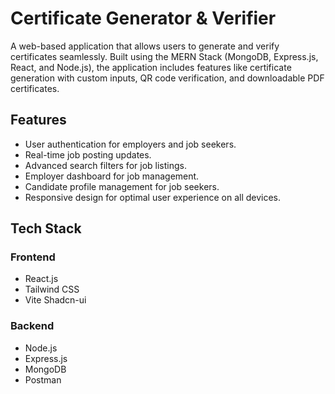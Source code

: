 # Certificate Generator & Verifier
A web-based application that allows users to generate and verify certificates seamlessly. Built using the MERN Stack (MongoDB, Express.js, React, and Node.js), the application includes features like certificate generation with custom inputs, QR code verification, and downloadable PDF certificates.


## Features

- User authentication for employers and job seekers.
- Real-time job posting updates.
- Advanced search filters for job listings.
- Employer dashboard for job management.
- Candidate profile management for job seekers.
- Responsive design for optimal user experience on all devices.

## Tech Stack

### Frontend
- React.js
- Tailwind CSS
- Vite Shadcn-ui

### Backend
- Node.js
- Express.js
- MongoDB
- Postman

 
